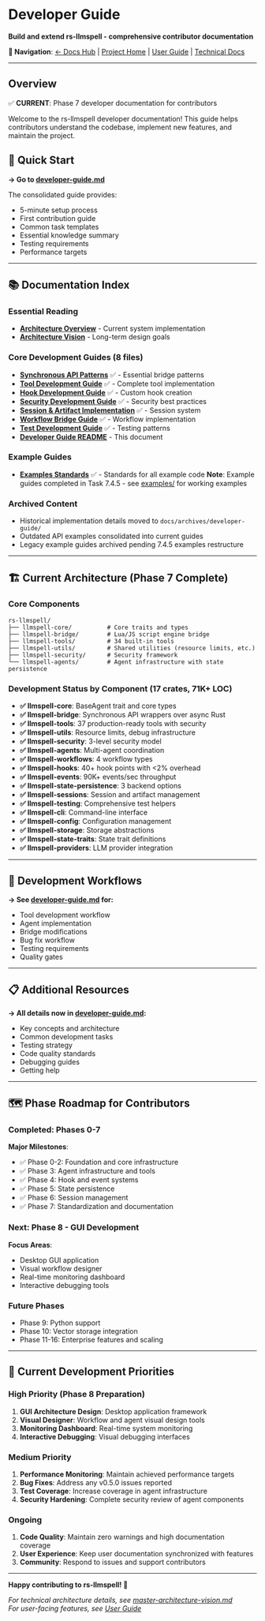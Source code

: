 # Developer Guide

**Build and extend rs-llmspell - comprehensive contributor documentation**

**🔗 Navigation**: [← Docs Hub](../) | [Project Home](../../) | [User Guide](../user-guide/) | [Technical Docs](../technical/)

---

## Overview

✅ **CURRENT**: Phase 7 developer documentation for contributors

Welcome to the rs-llmspell developer documentation! This guide helps contributors understand the codebase, implement new features, and maintain the project.

## 🚀 Quick Start

**→ Go to [developer-guide.md](developer-guide.md#developer-quick-start-5-minutes)**

The consolidated guide provides:
- 5-minute setup process
- First contribution guide
- Common task templates
- Essential knowledge summary
- Testing requirements
- Performance targets

---

## 📚 Documentation Index

### **Essential Reading**
- **[Architecture Overview](../technical/current-architecture.md)** - Current system implementation
- **[Architecture Vision](../technical/master-architecture-vision.md)** - Long-term design goals

### **Core Development Guides** (8 files)
- **[Synchronous API Patterns](synchronous-api-patterns.md)** ✅ - Essential bridge patterns
- **[Tool Development Guide](tool-development-guide.md)** ✅ - Complete tool implementation
- **[Hook Development Guide](hook-development-guide.md)** ✅ - Custom hook creation
- **[Security Development Guide](security-guide.md)** ✅ - Security best practices
- **[Session & Artifact Implementation](session-artifact-implementation.md)** ✅ - Session system
- **[Workflow Bridge Guide](workflow-bridge-guide.md)** ✅ - Workflow implementation
- **[Test Development Guide](test-development-guide.md)** ✅ - Testing patterns
- **[Developer Guide README](README.md)** - This document

### **Example Guides**
- **[Examples Standards](examples-standards.md)** ✅ - Standards for all example code
**Note**: Example guides completed in Task 7.4.5 - see [examples/](../../examples/) for working examples

### **Archived Content**
- Historical implementation details moved to `docs/archives/developer-guide/`
- Outdated API examples consolidated into current guides
- Legacy example guides archived pending 7.4.5 examples restructure

---

## 🏗️ Current Architecture (Phase 7 Complete)

### **Core Components**
```
rs-llmspell/
├── llmspell-core/          # Core traits and types
├── llmspell-bridge/        # Lua/JS script engine bridge  
├── llmspell-tools/         # 34 built-in tools
├── llmspell-utils/         # Shared utilities (resource limits, etc.)
├── llmspell-security/      # Security framework
└── llmspell-agents/        # Agent infrastructure with state persistence
```

### **Development Status by Component** (17 crates, 71K+ LOC)
- **✅ llmspell-core**: BaseAgent trait and core types
- **✅ llmspell-bridge**: Synchronous API wrappers over async Rust
- **✅ llmspell-tools**: 37 production-ready tools with security
- **✅ llmspell-utils**: Resource limits, debug infrastructure
- **✅ llmspell-security**: 3-level security model
- **✅ llmspell-agents**: Multi-agent coordination
- **✅ llmspell-workflows**: 4 workflow types
- **✅ llmspell-hooks**: 40+ hook points with <2% overhead
- **✅ llmspell-events**: 90K+ events/sec throughput
- **✅ llmspell-state-persistence**: 3 backend options
- **✅ llmspell-sessions**: Session and artifact management
- **✅ llmspell-testing**: Comprehensive test helpers
- **✅ llmspell-cli**: Command-line interface
- **✅ llmspell-config**: Configuration management
- **✅ llmspell-storage**: Storage abstractions
- **✅ llmspell-state-traits**: State trait definitions
- **✅ llmspell-providers**: LLM provider integration

---

## 🔧 Development Workflows

**→ See [developer-guide.md](developer-guide.md#common-tasks) for:**
- Tool development workflow
- Agent implementation
- Bridge modifications
- Bug fix workflow
- Testing requirements
- Quality gates

---

## 📋 Additional Resources

**→ All details now in [developer-guide.md](developer-guide.md):**
- Key concepts and architecture
- Common development tasks  
- Testing strategy
- Code quality standards
- Debugging guides
- Getting help

---

## 🗺️ Phase Roadmap for Contributors

### **Completed: Phases 0-7**
**Major Milestones**:
- ✅ Phase 0-2: Foundation and core infrastructure
- ✅ Phase 3: Agent infrastructure and tools
- ✅ Phase 4: Hook and event systems
- ✅ Phase 5: State persistence
- ✅ Phase 6: Session management
- ✅ Phase 7: Standardization and documentation

### **Next: Phase 8 - GUI Development**
**Focus Areas**:
- Desktop GUI application
- Visual workflow designer
- Real-time monitoring dashboard
- Interactive debugging tools

### **Future Phases**
- Phase 9: Python support
- Phase 10: Vector storage integration
- Phase 11-16: Enterprise features and scaling

---

## 🎯 Current Development Priorities

### **High Priority (Phase 8 Preparation)**
1. **GUI Architecture Design**: Desktop application framework
2. **Visual Designer**: Workflow and agent visual design tools
3. **Monitoring Dashboard**: Real-time system monitoring
4. **Interactive Debugging**: Visual debugging interfaces

### **Medium Priority**
1. **Performance Monitoring**: Maintain achieved performance targets
2. **Bug Fixes**: Address any v0.5.0 issues reported
3. **Test Coverage**: Increase coverage in agent infrastructure
4. **Security Hardening**: Complete security review of agent components

### **Ongoing**
1. **Code Quality**: Maintain zero warnings and high documentation coverage
2. **User Experience**: Keep user documentation synchronized with features
3. **Community**: Respond to issues and support contributors

---

**Happy contributing to rs-llmspell! 🚀**

*For technical architecture details, see [master-architecture-vision.md](../technical/master-architecture-vision.md)*  
*For user-facing features, see [User Guide](../user-guide/README.md)*